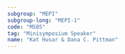 ```yaml
---
subgroup: "MEPI"
subgroup-long: "MEPI-1"
code: "MS05"
tag: "Minisymposium Speaker"
name: "Kat Husar & Dana C. Pittman"
---
```

